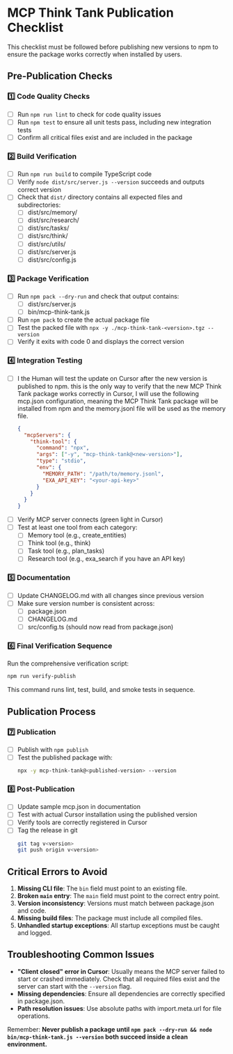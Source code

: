 # MCP Think Tank Publication Checklist

This checklist must be followed before publishing new versions to npm to ensure the package works correctly when installed by users.

## Pre-Publication Checks

### 1️⃣ Code Quality Checks
- [ ] Run `npm run lint` to check for code quality issues
- [ ] Run `npm test` to ensure all unit tests pass, including new integration tests
- [ ] Confirm all critical files exist and are included in the package

### 2️⃣ Build Verification
- [ ] Run `npm run build` to compile TypeScript code
- [ ] Verify `node dist/src/server.js --version` succeeds and outputs correct version
- [ ] Check that `dist/` directory contains all expected files and subdirectories:
  - [ ] dist/src/memory/
  - [ ] dist/src/research/
  - [ ] dist/src/tasks/
  - [ ] dist/src/think/
  - [ ] dist/src/utils/
  - [ ] dist/src/server.js
  - [ ] dist/src/config.js

### 3️⃣ Package Verification
- [ ] Run `npm pack --dry-run` and check that output contains:
  - [ ] dist/src/server.js
  - [ ] bin/mcp-think-tank.js
- [ ] Run `npm pack` to create the actual package file
- [ ] Test the packed file with `npx -y ./mcp-think-tank-<version>.tgz --version`
- [ ] Verify it exits with code 0 and displays the correct version

### 4️⃣ Integration Testing
- [ ] I the Human will test the update on Cursor after the new version is published to npm. this is the only way to verify that the new MCP Think Tank package works correctly in Cursor, I will use the following mcp.json configuration, meaning the MCP Think Tank package will be installed from npm and the memory.jsonl file will be used as the memory file.
  ```json
  {
    "mcpServers": {
      "think-tool": {
        "command": "npx",
        "args": ["-y", "mcp-think-tank@<new-version>"],
        "type": "stdio",
        "env": {
          "MEMORY_PATH": "/path/to/memory.jsonl",
          "EXA_API_KEY": "<your-api-key>"
        }
      }
    }
  }
  ```
- [ ] Verify MCP server connects (green light in Cursor)
- [ ] Test at least one tool from each category:
  - [ ] Memory tool (e.g., create_entities)
  - [ ] Think tool (e.g., think)
  - [ ] Task tool (e.g., plan_tasks)
  - [ ] Research tool (e.g., exa_search if you have an API key)

### 5️⃣ Documentation
- [ ] Update CHANGELOG.md with all changes since previous version
- [ ] Make sure version number is consistent across:
  - [ ] package.json
  - [ ] CHANGELOG.md
  - [ ] src/config.ts (should now read from package.json)

### 6️⃣ Final Verification Sequence
Run the comprehensive verification script:
```bash
npm run verify-publish
```

This command runs lint, test, build, and smoke tests in sequence.

## Publication Process

### 7️⃣ Publication
- [ ] Publish with `npm publish`
- [ ] Test the published package with:
  ```bash
  npx -y mcp-think-tank@<published-version> --version
  ```

### 8️⃣ Post-Publication
- [ ] Update sample mcp.json in documentation
- [ ] Test with actual Cursor installation using the published version
- [ ] Verify tools are correctly registered in Cursor
- [ ] Tag the release in git
  ```bash
  git tag v<version>
  git push origin v<version>
  ```

## Critical Errors to Avoid

1. **Missing CLI file**: The `bin` field must point to an existing file.
2. **Broken `main` entry**: The `main` field must point to the correct entry point.
3. **Version inconsistency**: Versions must match between package.json and code.
4. **Missing build files**: The package must include all compiled files.
5. **Unhandled startup exceptions**: All startup exceptions must be caught and logged.

## Troubleshooting Common Issues

- **"Client closed" error in Cursor**: Usually means the MCP server failed to start or crashed immediately. Check that all required files exist and the server can start with the `--version` flag.
- **Missing dependencies**: Ensure all dependencies are correctly specified in package.json.
- **Path resolution issues**: Use absolute paths with import.meta.url for file operations.

Remember: **Never publish a package until `npm pack --dry-run && node bin/mcp-think-tank.js --version` both succeed inside a clean environment.** 
